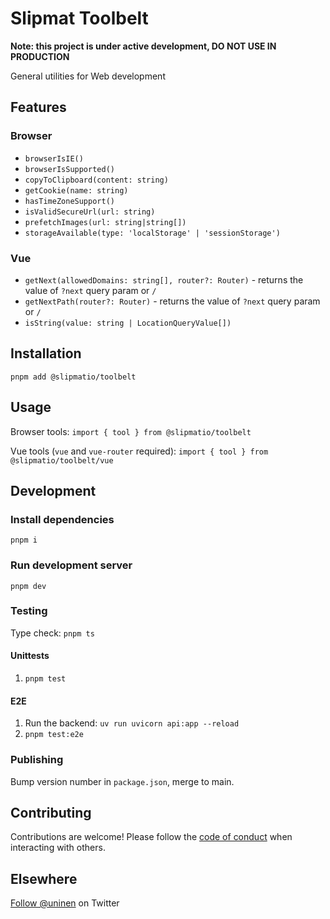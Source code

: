 # Slipmat Toolbelt

**Note: this project is under active development, DO NOT USE IN PRODUCTION**

General utilities for Web development

## Features

### Browser

- `browserIsIE()`
- `browserIsSupported()`
- `copyToClipboard(content: string)`
- `getCookie(name: string)`
- `hasTimeZoneSupport()`
- `isValidSecureUrl(url: string)`
- `prefetchImages(url: string|string[])`
- `storageAvailable(type: 'localStorage' | 'sessionStorage')`

### Vue

- `getNext(allowedDomains: string[], router?: Router)` - returns the value of `?next` query param or `/`
- `getNextPath(router?: Router)` - returns the value of `?next` query param or `/`
- `isString(value: string | LocationQueryValue[])`

## Installation

`pnpm add @slipmatio/toolbelt`

## Usage

Browser tools: `import { tool } from @slipmatio/toolbelt`

Vue tools (`vue` and `vue-router` required): `import { tool } from @slipmatio/toolbelt/vue`

## Development

### Install dependencies

`pnpm i`

### Run development server

`pnpm dev`

### Testing

Type check: `pnpm ts`

#### Unittests

1. `pnpm test`

#### E2E

1. Run the backend: `uv run uvicorn api:app --reload`
2. `pnpm test:e2e`

### Publishing

Bump version number in `package.json`, merge to main.

## Contributing

Contributions are welcome! Please follow the [code of conduct](https://www.contributor-covenant.org/version/2/0/code_of_conduct/) when interacting with others.

## Elsewhere

[Follow @uninen](https://twitter.com/uninen) on Twitter

